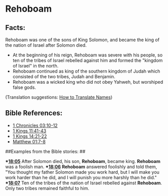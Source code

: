 # Rehoboam #

## Facts: ##

Rehoboam was one of the sons of King Solomon, and became the king of the nation of Israel after Solomon died.

* At the beginning of his reign, Rehoboam was severe with his people, so ten of the tribes of Israel rebelled against him and formed the "kingdom of Israel" in the north.
* Rehoboam continued as king of the southern kingdom of Judah which consisted of the two tribes, Judah and Benjamin.
* Rehoboam was a wicked king who did not obey Yahweh, but worshiped false gods.

(Translation suggestions: [How to Translate Names](en/ta-vol1/translate/man/translate-names))



## Bible References: ##

* [1 Chronicles 03:10-12](en/tn/1ch/help/03/10)
* [1 Kings 11:41-43](en/tn/1ki/help/11/41)
* [1 Kings 14:21-22](en/tn/1ki/help/14/21)
* [Matthew 01:7-8](en/tn/mat/help/01/07)

##Examples from the Bible stories: ##

  __*[18:05](en/tn/obs/help/18/05)__ After Solomon died, his son, __Rehoboam__, became king. __Rehoboam__ was a foolish man.
  __*[18:06](en/tn/obs/help/18/06)__ __Rehoboam__ answered foolishly and told them, "You thought my father Solomon made you work hard, but I will make you work harder than he did, and I will punish you more harshly than he did."
  __*[18:07](en/tn/obs/help/18/07)__ Ten of the tribes of the nation of Israel rebelled against __Rehoboam__. Only two tribes remained faithful to him.